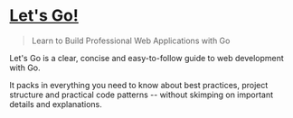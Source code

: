 # [Let's Go!](https://lets-go.alexedwards.net/)

> Learn to Build Professional Web Applications with Go

Let's Go is a clear, concise and easy-to-follow guide to web development with Go.

It packs in everything you need to know about best practices, project structure 
and practical code patterns -- without skimping on important details and explanations.


